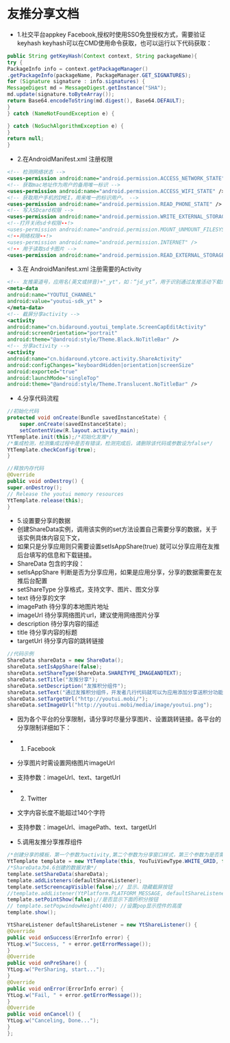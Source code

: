 # 友推分享文档

- 1.社交平台appkey Facebook,授权时使用SSO免登授权方式，需要验证keyhash
keyhash可以在CMD使用命令获取，也可以运行以下代码获取：
```java
public String getKeyHash(Context context, String packageName){
try {
PackageInfo info = context.getPackageManager()
.getPackageInfo(packageName, PackageManager.GET_SIGNATURES);
for (Signature signature : info.signatures) {
MessageDigest md = MessageDigest.getInstance("SHA");
md.update(signature.toByteArray());
return Base64.encodeToString(md.digest(), Base64.DEFAULT);
}
} catch (NameNotFoundException e) {

} catch (NoSuchAlgorithmException e) {
}
return null;
}
```

- 2.在AndroidManifest.xml 注册权限
```xml
<!-- 检测网络状态 -->
<uses-permission android:name="android.permission.ACCESS_NETWORK_STATE" />
<!-- 获取mac地址作为用户的备用唯一标识 -->
<uses-permission android:name="android.permission.ACCESS_WIFI_STATE" />
<!-- 获取用户手机的IMEI，用来唯一的标识用户。 -->
<uses-permission android:name="android.permission.READ_PHONE_STATE" />
<!-- 写入SDcard权限 -->
<uses-permission android:name="android.permission.WRITE_EXTERNAL_STORAGE" />
<!--打开关闭sd卡权限--!>
<uses-permission android:name="android.permission.MOUNT_UNMOUNT_FILESYSTEMS" />
<!--网络权限--!>
<uses-permission android:name="android.permission.INTERNET" />
<!-- 用于读取sd卡图片 -->
<uses-permission android:name="android.permission.READ_EXTERNAL_STORAGE" />
```

- 3.在 AndroidManifest.xml 注册需要的Activity
```xml
<!-- 友推渠道号，应用名(英文或拼音)+"_yt"，如：“jd_yt”，用于识别通过友推活动下载的应用，请正确填写，否则无法正确统计 -->
<meta-data
android:name="YOUTUI_CHANNEL"
android:value="youtui-sdk_yt" >
</meta-data>
<!-- 截屏分享activity -->
<activity
android:name="cn.bidaround.youtui_template.ScreenCapEditActivity"
android:screenOrientation="portrait"
android:theme="@android:style/Theme.Black.NoTitleBar" />
<!-- 分享activity -->
<activity
android:name="cn.bidaround.ytcore.activity.ShareActivity"
android:configChanges="keyboardHidden|orientation|screenSize"
android:exported="true"
android:launchMode="singleTop"
android:theme="@android:style/Theme.Translucent.NoTitleBar" />
```

- 4.分享代码流程
```java
//初始化代码
protected void onCreate(Bundle savedInstanceState) {
    super.onCreate(savedInstanceState);
    setContentView(R.layout.activity_main);
YtTemplate.init(this);/*初始化友推*/
/*集成检测，检测集成过程中是否有错误，检测完成后，请删除该代码或参数设为false*/
YtTemplate.checkConfig(true); 
}
```

```java
//释放内存代码
@Override
public void onDestroy() {
super.onDestroy();       
// Release the youtui memory resources
YtTemplate.release(this);
}

```

- 5.设置要分享的数据
- 创建ShareData实例，调用该实例的set方法设置自己需要分享的数据，关于该实例具体内容见下文，
- 如果只是分享应用则只需要设置setIsAppShare(true) 就可以分享应用在友推后台填写的信息和下载链接。
- ShareData 包含的字段：
- setIsAppShare		判断是否为分享应用，如果是应用分享，分享的数据需要在友推后台配置
- setShareType		分享格式，支持文字、图片、图文分享
- text				待分享的文字
- imagePath			待分享的本地图片地址
- imageUrl			待分享网络图片url，建议使用网络图片分享
- description			待分享内容的描述
- title				待分享内容的标题
- targetUrl			待分享内容的跳转链接

```java
//代码示例
ShareData shareData = new ShareData();
shareData.setIsAppShare(false);
shareData.setShareType(ShareData.SHARETYPE_IMAGEANDTEXT);
shareData.setTitle("友推分享");
shareData.setDescription("友推积分组件");
shareData.setText("通过友推积分组件，开发者几行代码就可以为应用添加分享送积分功能，并提供详尽的后台统计数据，除了本身具备的分享功能外，开发者也可将积分功能单独集成在已有分享组件的app上，快来试试吧 http://youtui.mobi");
shareData.setTargetUrl("http://youtui.mobi/");
shareData.setImageUrl("http://youtui.mobi/media/image/youtui.png");
```

- 因为各个平台的分享限制，请分享时尽量分享图片、设置跳转链接。各平台的分享限制详细如下：
- 1) Facebook
- 分享图片时需设置网络图片imageUrl
- 支持参数：imageUrl、text、targetUrl
- 2) Twitter
- 文字内容长度不能超过140个字符
- 支持参数：imageUrl、imagePath、text、targetUrl

- 5.调用友推分享推荐组件
```java
/*创建分享的模板，第一个参数为activity,第二个参数为分享窗口样式，第三个参数为是否需要积分*/
YtTemplate template = new YtTemplate(this, YouTuiViewType.WHITE_GRID, false);
/*ShareData为4.6创建的数据对象*/
template.setShareData(shareData);
template.addListeners(defaultShareListener);
template.setScreencapVisible(false);// 显示、隐藏截屏按钮
//template.addListener(YtPlatform.PLATFORM_MESSAGE, defaultShareListener);//为指定平台添加独立的分享事件
template.setPointShow(false);//是否显示下面的积分按钮
// template.setPopwindowHeight(400); //设置pop显示控件的高度
template.show();

YtShareListener defaultShareListener = new YtShareListener() {
@Override
public void onSuccess(ErrorInfo error) {
YtLog.w("Success, " + error.getErrorMessage());
}
@Override
public void onPreShare() {
YtLog.w("PerSharing, start...");
}
@Override
public void onError(ErrorInfo error) {
YtLog.w("Fail, " + error.getErrorMessage());
}
@Override
public void onCancel() {
YtLog.w("Canceling, Done...");
}
};
```